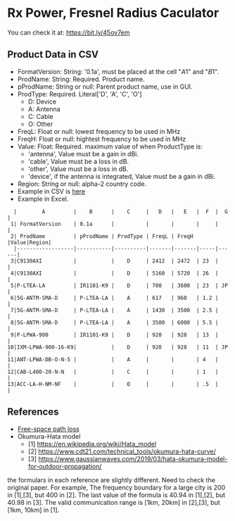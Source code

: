 Rx Power, Fresnel Radius Caculator
==================================

You can check it at: https://bit.ly/45ov7em

## Product Data in CSV

- FormatVersion: String: '0.1a', must be placed at the cell "$A$1" and "$B$1".
- ProdName: String: Required. Product name.
- pProdName: String or null: Parent product name, use in GUI.
- ProdType: Required. Literal['D', 'A', 'C', 'O']
   + D: Device
   + A: Antenna
   + C: Cable
   + O: Other
- FreqL: Float or null: lowest frequency to be used in MHz
- FreqH: Float or null: hightest frequency to be used in MHz
- Value: Float: Required. maximum value of when ProductType is:
   + 'antenna', Value must be a gain in dBi.
   + 'cable', Value must be a loss in dB.
   + 'other', Value must be a loss in dB.
   + 'device', if the antenna is integrated, Value must be a gain in dBi.
- Region: String or null: alpha-2 country code.
- Example in CSV is [here](https://raw.githubusercontent.com/tanupoo/radioprop-tools/main/prod_list-sample.csv)
- Example in Excel.

```
  |        A         |    B      |    C     |   D   |   E   |  F  |  G   |
 1| FormatVersion    | 0.1a      |          |       |       |     |      |
 2| ProdName         | pProdName | ProdType | FreqL | FreqH |Value|Region|
  |------------------|-----------|----------|-------|-------|-----|------|
 3|C9130AXI          |           |    D     | 2412  | 2472  | 23  |      |
 4|C9130AXI          |           |    D     | 5160  | 5720  | 26  |      |
 5|P-LTEA-LA         | IR1101-K9 |    D     | 700   | 3600  | 23  | JP   |
 6|5G-ANTM-SMA-D     | P-LTEA-LA |    A     | 617   | 960   | 1.2 |      |
 7|5G-ANTM-SMA-D     | P-LTEA-LA |    A     | 1430  | 3500  | 2.5 |      |
 8|5G-ANTM-SMA-D     | P-LTEA-LA |    A     | 3500  | 6000  | 5.5 |      |
 9|P-LPWA-900        | IR1101-K9 |    D     | 920   | 928   | 13  |      |
10|IXM-LPWA-900-16-K9|           |    D     | 920   | 928   | 11  | JP   |
11|ANT-LPWA-DB-O-N-5 |           |    A     |       |       | 4   |      |
12|CAB-L400-20-N-N   |           |    C     |       |       | 1   |      |
13|ACC-LA-H-NM-NF    |           |    O     |       |       | .5  |      |
```

## References

- [Free-space path loss](https://en.wikipedia.org/wiki/Free-space_path_loss)
- Okumura-Hata model
    + [1] https://en.wikipedia.org/wiki/Hata_model
    + [2] https://www.cdt21.com/technical_tools/okumura-hata-curve/
    + [3] https://www.gaussianwaves.com/2019/03/hata-okumura-model-for-outdoor-propagation/

the formulars in each reference are slightly different.
Need to check the original paper.
For example,
The frequency boundary for a large city is 200 in [1],[3], but 400 in [2].
The last value of the formula is 40.94 in [1],[2], but 40.98 in [3].
The valid communication range is [1km, 20km] in [2],[3], but [1km, 10km] in [1].

